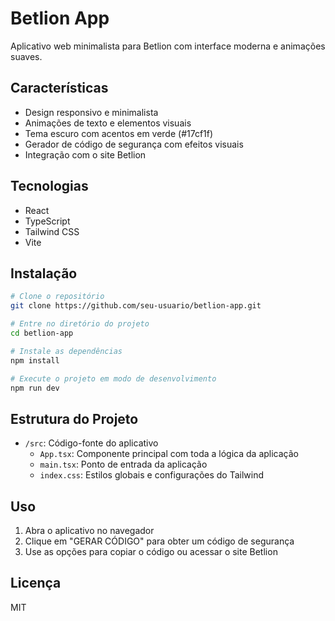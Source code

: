 # Betlion App

Aplicativo web minimalista para Betlion com interface moderna e animações suaves.

## Características

- Design responsivo e minimalista
- Animações de texto e elementos visuais
- Tema escuro com acentos em verde (#17cf1f)
- Gerador de código de segurança com efeitos visuais
- Integração com o site Betlion

## Tecnologias

- React
- TypeScript
- Tailwind CSS
- Vite

## Instalação

```bash
# Clone o repositório
git clone https://github.com/seu-usuario/betlion-app.git

# Entre no diretório do projeto
cd betlion-app

# Instale as dependências
npm install

# Execute o projeto em modo de desenvolvimento
npm run dev
```

## Estrutura do Projeto

- `/src`: Código-fonte do aplicativo
  - `App.tsx`: Componente principal com toda a lógica da aplicação
  - `main.tsx`: Ponto de entrada da aplicação
  - `index.css`: Estilos globais e configurações do Tailwind

## Uso

1. Abra o aplicativo no navegador
2. Clique em "GERAR CÓDIGO" para obter um código de segurança
3. Use as opções para copiar o código ou acessar o site Betlion

## Licença

MIT